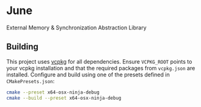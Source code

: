 # June
External Memory & Synchronization Abstraction Library

## Building

This project uses [vcpkg](https://github.com/microsoft/vcpkg) for all
dependencies. Ensure `VCPKG_ROOT` points to your vcpkg installation and that
the required packages from `vcpkg.json` are installed. Configure and build
using one of the presets defined in `CMakePresets.json`:

```sh
cmake --preset x64-osx-ninja-debug
cmake --build --preset x64-osx-ninja-debug
```

